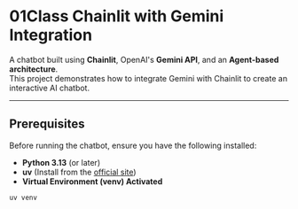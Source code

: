 # 01Class Chainlit with Gemini Integration  

A chatbot built using **Chainlit**, OpenAI's **Gemini API**, and an **Agent-based architecture**.  
This project demonstrates how to integrate Gemini with Chainlit to create an interactive AI chatbot.  

---

## Prerequisites  

Before running the chatbot, ensure you have the following installed:  

- **Python 3.13** (or later)  
- **uv** (Install from the [official site](https://github.com/astral-sh/uv))  
- **Virtual Environment (venv) Activated**  

```sh
uv venv
